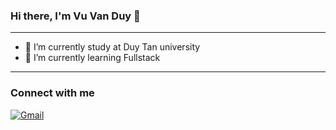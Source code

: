 ### Hi there, I'm Vu Van Duy 👋
<hr>
<ul>
  <li>🔭 I’m currently study at Duy Tan university</li>
  <li>🌱 I’m currently learning Fullstack</li>
</ul>
<hr>

### Connect with me

[![Gmail](https://img.shields.io/badge/-EMAIL-D14836?style=for-the-badge&logo=gmail&logoColor=white)](mailto:truongpd.doublenine@gmail.com)

